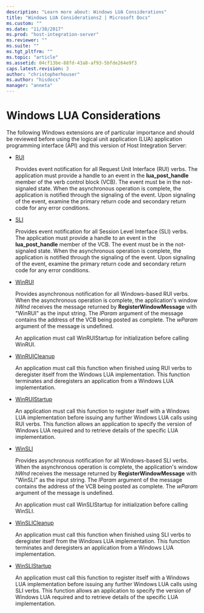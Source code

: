```yaml
---
description: "Learn more about: Windows LUA Considerations"
title: "Windows LUA Considerations2 | Microsoft Docs"
ms.custom: ""
ms.date: "11/30/2017"
ms.prod: "host-integration-server"
ms.reviewer: ""
ms.suite: ""
ms.tgt_pltfrm: ""
ms.topic: "article"
ms.assetid: 04cf13be-88fd-43a8-af93-5bfde264e9f3
caps.latest.revision: 3
author: "christopherhouser"
ms.author: "hisdocs"
manager: "anneta"
---
```

# Windows LUA Considerations
The following Windows extensions are of particular importance and should be reviewed before using the logical unit application (LUA) application programming interface (API) and this version of Host Integration Server:  
  
-   [RUI](./rui2.md)  
  
     Provides event notification for all Request Unit Interface (RUI) verbs. The application must provide a handle to an event in the **lua_post_handle** member of the verb control block (VCB). The event must be in the not-signaled state. When the asynchronous operation is complete, the application is notified through the signaling of the event. Upon signaling of the event, examine the primary return code and secondary return code for any error conditions.  
  
-   [SLI](./sli2.md)  
  
     Provides event notification for all Session Level Interface (SLI) verbs. The application must provide a handle to an event in the **lua_post_handle** member of the VCB. The event must be in the not-signaled state. When the asynchronous operation is complete, the application is notified through the signaling of the event. Upon signaling of the event, examine the primary return code and secondary return code for any error conditions.  
  
-   [WinRUI](./winrui1.md)  
  
     Provides asynchronous notification for all Windows-based RUI verbs. When the asynchronous operation is complete, the application's window *hWnd* receives the message returned by **RegisterWindowMessage** with "WinRUI" as the input string. The *lParam* argument of the message contains the address of the VCB being posted as complete. The *wParam* argument of the message is undefined.  
  
     An application must call WinRUIStartup for initialization before calling WinRUI.  
  
-   [WinRUICleanup](./winruicleanup1.md)  
  
     An application must call this function when finished using RUI verbs to deregister itself from the Windows LUA implementation. This function terminates and deregisters an application from a Windows LUA implementation.  
  
-   [WinRUIStartup](./winruistartup1.md)  
  
     An application must call this function to register itself with a Windows LUA implementation before issuing any further Windows LUA calls using RUI verbs. This function allows an application to specify the version of Windows LUA required and to retrieve details of the specific LUA implementation.  
  
-   [WinSLI](./winsli1.md)  
  
     Provides asynchronous notification for all Windows-based SLI verbs. When the asynchronous operation is complete, the application's window *hWnd* receives the message returned by **RegisterWindowMessage** with "WinSLI" as the input string. The *lParam* argument of the message contains the address of the VCB being posted as complete. The *wParam* argument of the message is undefined.  
  
     An application must call WinSLIStartup for initialization before calling WinSLI.  
  
-   [WinSLICleanup](./winslicleanup2.md)  
  
     An application must call this function when finished using SLI verbs to deregister itself from the Windows LUA implementation. This function terminates and deregisters an application from a Windows LUA implementation.  
  
-   [WinSLIStartup](./winslistartup2.md)  
  
     An application must call this function to register itself with a Windows LUA implementation before issuing any further Windows LUA calls using SLI verbs. This function allows an application to specify the version of Windows LUA required and to retrieve details of the specific LUA implementation.
